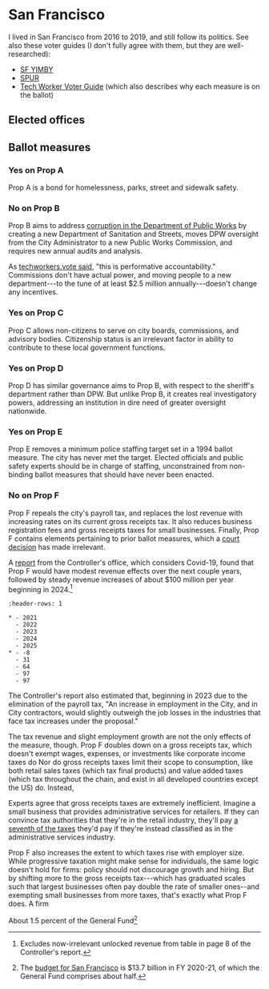 # San Francisco

I lived in San Francisco from 2016 to 2019, and still follow its politics.
See also these voter guides (I don't fully agree with them, but they are well-researched):
* [SF YIMBY](https://www.sfyimby.org/endorsements)
* [SPUR](spur.org/voter-guide/san-francisco-2020-11)
* [Tech Worker Voter Guide](https://techworkers.vote/) (which also describes why each measure is on the ballot)

## Elected offices



## Ballot measures

### Yes on Prop A

Prop A is a bond for homelessness, parks, street and sidewalk safety.


### No on Prop B

Prop B aims to address [corruption in the Department of Public Works](https://www.kqed.org/news/11821145/months-after-sf-public-works-boss-nurus-arrest-staff-push-for-corruption-cleanup) by creating a new Department of Sanitation and Streets, moves DPW oversight from the City Administrator to a new Public Works Commission, and requires new annual audits and analysis.

As [techworkers.vote said](https://www.techworkers.vote/elections/2020-november/san-francisco/propositions/#prop-a), "this is performative accountability."
Commissions don't have actual power, and moving people to a new department---to the tune of at least \$2.5 million annually---doesn't change any incentives.


### Yes on Prop C

Prop C allows non-citizens to serve on city boards, commissions, and advisory bodies.
Citizenship status is an irrelevant factor in ability to contribute to these local government functions.

### Yes on Prop D

Prop D has similar governance aims to Prop B, with respect to the sheriff's department rather than DPW.
But unlike Prop B, it creates real investigatory powers, addressing an institution in dire need of greater oversight nationwide.

### Yes on Prop E

Prop E removes a minimum police staffing target set in a 1994 ballot measure.
The city has never met the target.
Elected officials and public safety experts
should be in charge of staffing, unconstrained from non-binding ballot measures that should have never been enacted.

### No on Prop F

Prop F repeals the city's payroll tax, and replaces the lost revenue with increasing rates on its current gross receipts tax.
It also reduces business registration fees and gross receipts taxes for small businesses.
Finally, Prop F contains elements pertaining to prior ballot measures, which a [court decision](https://missionlocal.org/2020/09/prop-c-supreme-court/) has made irrelevant.

A [report](https://sfcontroller.org/sites/default/files/Documents/Economic%20Analysis/200648_economic%20impact_final.pdf) from the Controller's office, which considers Covid-19, found that Prop F would have modest revenue effects over the next couple years, followed by steady revenue increases of about \$100 million per year beginning in 2024.[^prop-f-revenue]

[^prop-f-revenue]: Excludes now-irrelevant unlocked revenue from table in page 8 of the Controller's report.

```{list-table} Net tax revenue generated by Prop F (\$ millions)
:header-rows: 1

* - 2021
  - 2022
  - 2023
  - 2024
  - 2025
* - -8
  - 31
  - 64
  - 97
  - 97
```

The Controller's report also estimated that, beginning in 2023 due to the elimination of the payroll tax,
"An increase in employment in the City, and in City contractors, would slightly outweigh the job losses in the industries that face tax increases under the proposal."

The tax revenue and slight employment growth are not the only effects of the measure, though.
Prop F doubles down on a gross receipts tax, which doesn't exempt wages, expenses, or investments like corporate income taxes do
Nor do gross receipts taxes limit their scope to consumption, like both retail sales taxes (which tax final products) and value added taxes (which tax throughout the chain, and exist in all developed countries except the US) do.
Instead, 

Experts agree that gross receipts taxes are extremely inefficient.
Imagine a small business that provides administrative services for retailers.
If they can convince tax authorities that they're in the retail industry, they'll pay [a seventh of the taxes](https://sftreasurer.org/business/taxes-fees/gross-receipts-tax-gr) they'd pay if they're instead classified as in the administrative services industry.

Prop F also increases the extent to which taxes rise with employer size.
While progressive taxation might make sense for individuals, the same logic doesn't hold for firms: policy should not discourage growth and hiring.
But by shifting more to the gross receipts tax---which has graduated scales such that largest businesses often pay double the rate of smaller ones--and exempting small businesses from more taxes, that's exactly what Prop F does.
A firm 

About 1.5 percent of the General Fund[^sf-general-fund]

[^sf-general-fund]: The [budget for San Francisco](https://sfmayor.org/sites/default/files/CSF_Proposed_Budget_Book_July_2020_LR_Web_REV2.pdf) is \$13.7 billion in FY 2020-21, of which the General Fund comprises about half.
